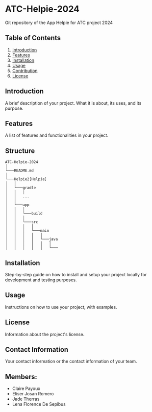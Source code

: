 # ATC-Helpie-2024
Git repository of the App Helpie for ATC project 2024


## Table of Contents
1. [Introduction](#introduction)
2. [Features](#features)
3. [Installation](#installation)
4. [Usage](#usage)
5. [Contribution](#contribution)
6. [License](#license)

## Introduction
A brief description of your project. What it is about, its uses, and its purpose.

## Features
A list of features and functionalities in your project.

## Structure
```
ATC-Helpie-2024
│
└───README.md
│
└───Helpie2[Helpie]
│   │
│   └───gradle
│   │   │
│   │   ...
│   │
│   └───app
│   │   │
│   │   └───build
│   │   │
│   │   └───src
│   │   │   │
│   │   │   └───main
│   │   │   │   │
│   │   │   │   └───java
│   │   │   │   │   │
│   │   │   │   │   └───
``` 


## Installation
Step-by-step guide on how to install and setup your project locally for development and testing purposes.

## Usage
Instructions on how to use your project, with examples.

## License
Information about the project's license.

## Contact Information
Your contact information or the contact information of your team.

## Members:
* Claire Payoux
* Eliser Josan Romero
* Jade Therras
* Lena Florence De Sepibus